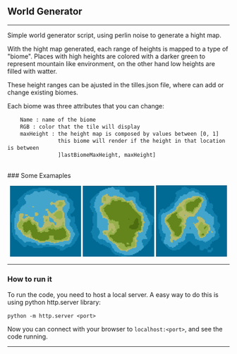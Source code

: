 ## World Generator
---

Simple world generator script, using perlin noise to generate a hight map. 

With the hight map generated, each range of heights is mapped to a type of "biome". Places with high heights are colored with a darker green to represent mountain like environment, on the other hand low heights are filled with watter.

These height ranges can be ajusted in the tilles.json file, where can add or change existing biomes.

Each biome was three attributes that you can change:
        
        Name : name of the biome
        RGB : color that the tile will display
        maxHeight : the height map is composed by values between [0, 1]
                    this biome will render if the height in that location is between 
                    ]lastBiomeMaxHeight, maxHeight]

<br>
### Some Examaples

<p align="center" width="100%">
    <img width="32%" src="examples/island1.png"> 
    <img width="32%" src="examples/island2.png"> 
    <img width="32%" src="examples/island3.png"> 
</p>

---

### How to run it

To run the code, you need to host a local server. A easy way to do this is using python http.server library:

    python -m http.server <port>

Now you can connect with your browser to `localhost:<port>`, and see the code running.


---

